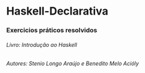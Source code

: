 # Haskell-Declarativa

### Exercicios práticos resolvidos
###### Livro: Introdução ao Haskell
###### Autores: Stenio Longo Araújo e Benedito Melo Acióly
